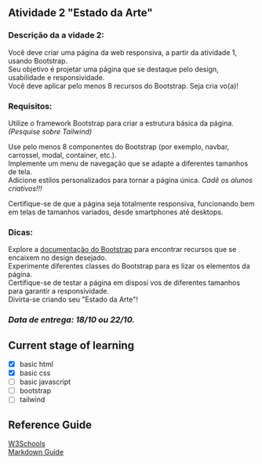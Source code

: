 ## Atividade 2 "Estado da Arte"  

### Descrição da a vidade 2:

Você deve criar uma página da web responsiva, a partir da atividade 1, usando Bootstrap.  
Seu objetivo é projetar uma página que se destaque pelo design, usabilidade e responsividade.  
Você deve aplicar pelo menos 8 recursos do Bootstrap. Seja cria vo(a)!  
### Requisitos: 

Utilize o framework Bootstrap para criar a estrutura básica da página.
*(Pesquise sobre Tailwind)*

Use pelo menos 8 componentes do Bootstrap (por exemplo, navbar, carrossel, modal, container, etc.).  
Implemente um menu de navegação que se adapte a diferentes tamanhos de tela.  
Adicione estilos personalizados para tornar a página única. *Cadê os alunos criativos!!!*  

Certifique-se de que a página seja totalmente responsiva, funcionando bem em telas de tamanhos variados, desde smartphones até desktops.  
### Dicas: 
Explore a [documentação do Bootstrap](https://www.w3schools.com/bootstrap5/) para 
encontrar recursos que se encaixem no design desejado.  
Experimente diferentes classes do Bootstrap para es lizar os elementos da página.  
Certifique-se de testar a página em disposi vos de diferentes tamanhos para garantir a responsividade.  
Divirta-se criando seu "Estado da Arte"!  
### ***Data de entrega: 18/10 ou 22/10.***

## Current stage of learning

- [x] basic html
- [x] basic css
- [ ] basic javascript
- [ ] bootstrap
- [ ] tailwind

## Reference Guide

[W3Schools](www.w3schools.com)  
[Markdown Guide](www.markdownguide.org)